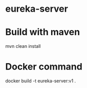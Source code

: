 # eureka-server

# Build with maven 
mvn clean install

# Docker command

docker build -t eureka-server:v1 .
